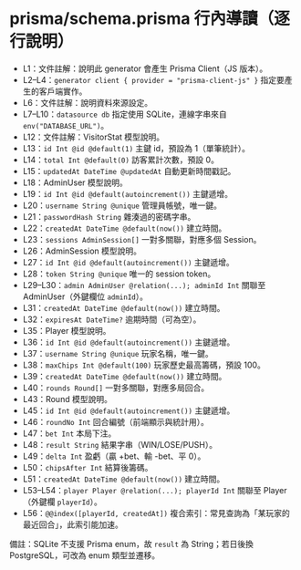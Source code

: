# prisma/schema.prisma 行內導讀（逐行說明）

- L1：文件註解：說明此 generator 會產生 Prisma Client（JS 版本）。
- L2–L4：`generator client { provider = "prisma-client-js" }` 指定要產生的客戶端實作。
- L6：文件註解：說明資料來源設定。
- L7–L10：`datasource db` 指定使用 SQLite，連線字串來自 `env("DATABASE_URL")`。
- L12：文件註解：VisitorStat 模型說明。
- L13：`id Int @id @default(1)` 主鍵 id，預設為 1（單筆統計）。
- L14：`total Int @default(0)` 訪客累計次數，預設 0。
- L15：`updatedAt DateTime @updatedAt` 自動更新時間戳記。
- L18：AdminUser 模型說明。
- L19：`id Int @id @default(autoincrement())` 主鍵遞增。
- L20：`username String @unique` 管理員帳號，唯一鍵。
- L21：`passwordHash String` 雜湊過的密碼字串。
- L22：`createdAt DateTime @default(now())` 建立時間。
- L23：`sessions AdminSession[]` 一對多關聯，對應多個 Session。
- L26：AdminSession 模型說明。
- L27：`id Int @id @default(autoincrement())` 主鍵遞增。
- L28：`token String @unique` 唯一的 session token。
- L29–L30：`admin AdminUser @relation(...); adminId Int` 關聯至 AdminUser（外鍵欄位 `adminId`）。
- L31：`createdAt DateTime @default(now())` 建立時間。
- L32：`expiresAt DateTime?` 逾期時間（可為空）。
- L35：Player 模型說明。
- L36：`id Int @id @default(autoincrement())` 主鍵遞增。
- L37：`username String @unique` 玩家名稱，唯一鍵。
- L38：`maxChips Int @default(100)` 玩家歷史最高籌碼，預設 100。
- L39：`createdAt DateTime @default(now())` 建立時間。
- L40：`rounds Round[]` 一對多關聯，對應多局回合。
- L43：Round 模型說明。
- L45：`id Int @id @default(autoincrement())` 主鍵遞增。
- L46：`roundNo Int` 回合編號（前端顯示與統計用）。
- L47：`bet Int` 本局下注。
- L48：`result String` 結果字串（WIN/LOSE/PUSH）。
- L49：`delta Int` 盈虧（贏 +bet、輸 -bet、平 0）。
- L50：`chipsAfter Int` 結算後籌碼。
- L51：`createdAt DateTime @default(now())` 建立時間。
- L53–L54：`player Player @relation(...); playerId Int` 關聯至 Player（外鍵欄 `playerId`）。
- L56：`@@index([playerId, createdAt])` 複合索引：常見查詢為「某玩家的最近回合」，此索引能加速。

備註：SQLite 不支援 Prisma enum，故 `result` 為 String；若日後換 PostgreSQL，可改為 enum 類型並遷移。
